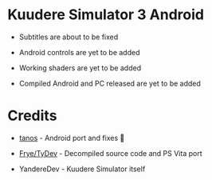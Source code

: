 # Kuudere Simulator 3 Android

* Subtitles are about to be fixed

* Android controls are yet to be added

* Working shaders are yet to be added

* Compiled Android and PC released are yet to be added

# Credits
* [tanos](https://github.com/TacoGit) - Android port and fixes 🚧

* [Frye/TyDev](https://twitter.com/TyDev_) - Decompiled source code and PS Vita port

* YandereDev - Kuudere Simulator itself
